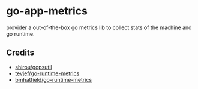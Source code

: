 # go-app-metrics

provider a out-of-the-box go metrics lib to collect stats of the machine and go runtime.




## Credits

- [shirou/gopsutil](https://github.com/shirou/gopsutil)
- [tevjef/go-runtime-metrics](https://github.com/tevjef/go-runtime-metrics)
- [bmhatfield/go-runtime-metrics](https://github.com/bmhatfield/go-runtime-metrics)
